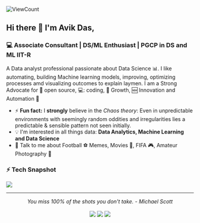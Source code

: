 ![ViewCount](https://komarev.com/ghpvc/?username=AvikDas20&color=green)

## Hi there 👋 I'm Avik Das,
### 💻 Associate Consultant | DS/ML Enthusiast | PGCP in DS and ML IIT-R

A Data analyst professional passionate about Data Science :bar_chart:. I like automating, building Machine learning models, improving, optimizing processes amd visualizing outcomes to explain laymen. I am a Strong Advocate for 📜 open source, 💻: coding, 🚀 Growth, :new: Innovation and Automation :robot: 

- ⚡ **Fun fact:** I **strongly** believe in the *Chaos theory*: Even in unpredictable environments with seemingly random oddities and irregularities lies a predictable & sensible pattern not seen initially.
- :bulb: I'm interested in all things data: **Data Analytics, Machine Learning and Data Science**
- 💬 Talk to me about Football ⚽ Memes, Movies 🎥, FIFA 🎮, Amateur Photography 📸

### ⚡ Tech Snapshot

<p align="left">
  <img src="https://skillicons.dev/icons?i=python,anaconda,vscode,sklearn,github,postgres" />
</p>

<hr>
<p align="center">
   <i>You miss 100% of the shots you don't take. - Michael Scott </i>
   <br>
<br>
<!-- <a target="_blank" href="https://thomasgeorgethomas.com/"><img src="https://img.shields.io/badge/-WEB-FF4088?style=for-the-badge&logo=Hugo&logoColor=white"></img></a>	 -->
<a target="_blank" href="https://www.linkedin.com/in/avik-das-72b3ba185"><img src="https://img.shields.io/badge/-LinkedIn-0077B5?style=for-the-badge&logo=Linkedin&logoColor=white"></img></a>
<a target="_blank" href="mailto:avik20das@gmail.com"><img src="https://img.shields.io/badge/-Gmail-D14836?style=for-the-badge&logo=Gmail&logoColor=white"></img></a>
<a target="_blank" href="https://x.com/AvikDas17439194"><img src="https://img.shields.io/badge/-Twitter-1DA1F2?style=for-the-badge&logo=Twitter&logoColor=white"></img></a>

<br>
</p> 
